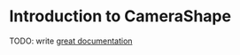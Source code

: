 # Introduction to CameraShape

TODO: write [great documentation](http://jacobian.org/writing/what-to-write/)

